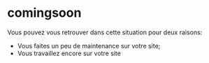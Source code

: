 # comingsoon
Vous pouvez vous retrouver dans cette situation pour deux raisons: 
 - Vous faites un peu de maintenance sur votre site; 
 - Vous travaillez encore sur votre site
